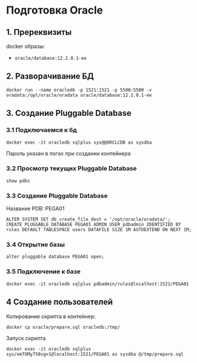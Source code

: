 # Подготовка Oracle

## 1. Пререквизиты
docker образы:
* ```oracle/database:12.2.0.1-ee```

## 2. Разворачивание БД
```
docker run --name oracledb -p 1521:1521 -p 5500:5500 -v oradata:/opt/oracle/oradata oracle/database:12.2.0.1-ee
```

## 3. Создание Pluggable Database

### 3.1 Подключаемся к бд
```
docker exec -it oracledb sqlplus sys@@ORCLCDB as sysdba
```

Пароль указан в логах при создании контейнера

### 3.2 Просмотр текущих Pluggable Database
```
show pdbs
```

### 3.3 Создание Pluggable Database
Название PDB: PEGA01

```
ALTER SYSTEM SET db_create_file_dest = '/opt/oracle/oradata/';
CREATE PLUGGABLE DATABASE PEGA01 ADMIN USER pdbadmin IDENTIFIED BY rules DEFAULT TABLESPACE users DATAFILE SIZE 1M AUTOEXTEND ON NEXT 1M;
```

### 3.4 Открытие базы
```
alter pluggable database PEGA01 open;
```

### 3.5 Подключение к базе
```
docker exec -it oracledb sqlplus pdbadmin/rules@localhost:1521/PEGA01
```

## 4 Создание пользователей

Копирование скрипта в контейнер:
```
docker cp oracle/prepare.sql oracledb:/tmp/
```
Запуск скрипта
```
docker exec -it oracledb sqlplus sys/omTOMy758sg=1@localhost:1521/PEGA01 as sysdba @/tmp/prepare.sql
```
